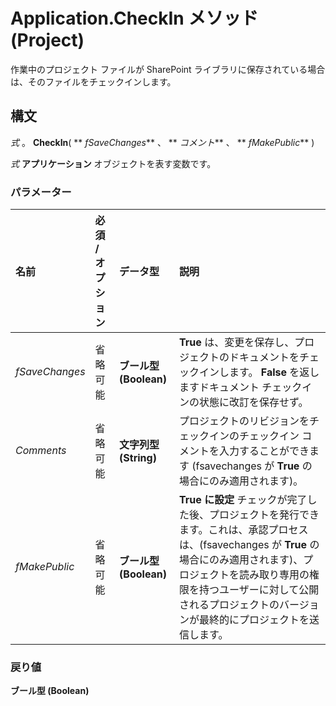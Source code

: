 
# Application.CheckIn メソッド (Project)

作業中のプロジェクト ファイルが SharePoint ライブラリに保存されている場合は、そのファイルをチェックインします。


## 構文

 _式_ 。 **CheckIn**( ** _fSaveChanges_** 、 ** _コメント_** 、 ** _fMakePublic_** )

 _式_ **アプリケーション** オブジェクトを表す変数です。


### パラメーター



|**名前**|**必須 / オプション**|**データ型**|**説明**|
|:-----|:-----|:-----|:-----|
| _fSaveChanges_|省略可能|**ブール型 (Boolean)**|**True** は、変更を保存し、プロジェクトのドキュメントをチェックインします。 **False** を返しますドキュメント チェックインの状態に改訂を保存せず。|
| _Comments_|省略可能|**文字列型 (String)**|プロジェクトのリビジョンをチェックインのチェックイン コメントを入力することができます (fsavechanges が **True** の場合にのみ適用されます)。|
| _fMakePublic_|省略可能|**ブール型 (Boolean)**|**True に設定** チェックが完了した後、プロジェクトを発行できます。これは、承認プロセスは、(fsavechanges が **True** の場合にのみ適用されます)、プロジェクトを読み取り専用の権限を持つユーザーに対して公開されるプロジェクトのバージョンが最終的にプロジェクトを送信します。|

### 戻り値

 **ブール型 (Boolean)**

